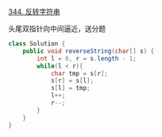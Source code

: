 [344. 反转字符串](https://leetcode.cn/problems/reverse-string/)

头尾双指针向中间逼近，送分题

```java
class Solution {
    public void reverseString(char[] s) {
        int l = 0, r = s.length - 1;
        while(l < r){
            char tmp = s[r];
            s[r] = s[l];
            s[l] = tmp;
            l++;
            r--;
        }
    }
}
```